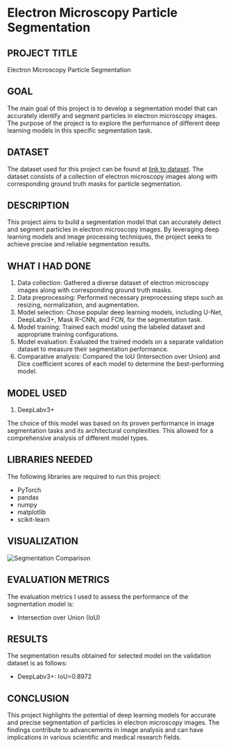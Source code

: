 # Electron Microscopy Particle Segmentation

## PROJECT TITLE

Electron Microscopy Particle Segmentation

## GOAL

The main goal of this project is to develop a segmentation model that can accurately identify and segment particles in electron microscopy images. The purpose of the project is to explore the performance of different deep learning models in this specific segmentation task.

## DATASET

The dataset used for this project can be found at [link to dataset](https://www.kaggle.com/datasets/batuhanyil/electron-microscopy-particle-segmentation). The dataset consists of a collection of electron microscopy images along with corresponding ground truth masks for particle segmentation.

## DESCRIPTION

This project aims to build a segmentation model that can accurately detect and segment particles in electron microscopy images. By leveraging deep learning models and image processing techniques, the project seeks to achieve precise and reliable segmentation results.

## WHAT I HAD DONE

1. Data collection: Gathered a diverse dataset of electron microscopy images along with corresponding ground truth masks.
2. Data preprocessing: Performed necessary preprocessing steps such as resizing, normalization, and augmentation.
3. Model selection: Chose popular deep learning models, including U-Net, DeepLabv3+, Mask R-CNN, and FCN, for the segmentation task.
4. Model training: Trained each model using the labeled dataset and appropriate training configurations.
5. Model evaluation: Evaluated the trained models on a separate validation dataset to measure their segmentation performance.
6. Comparative analysis: Compared the IoU (Intersection over Union) and Dice coefficient scores of each model to determine the best-performing model.

## MODEL USED

1. DeepLabv3+

The choice of this model was based on its proven performance in image segmentation tasks and its architectural complexities. This allowed for a comprehensive analysis of different model types.

## LIBRARIES NEEDED

The following libraries are required to run this project:

- PyTorch
- pandas
- numpy
- matplotlib
- scikit-learn

## VISUALIZATION

![Segmentation Comparison](Images/output.png)

## EVALUATION METRICS

The evaluation metrics I used to assess the performance of the segmentation model is:

- Intersection over Union (IoU)

## RESULTS

The segmentation results obtained for selected model on the validation dataset is as follows:

- DeepLabv3+: IoU=0.8972

## CONCLUSION

This project highlights the potential of deep learning models for accurate and precise segmentation of particles in electron microscopy images. The findings contribute to advancements in image analysis and can have implications in various scientific and medical research fields.
